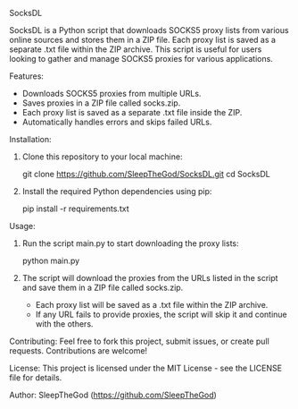 SocksDL

SocksDL is a Python script that downloads SOCKS5 proxy lists from various online sources and stores them in a ZIP file. Each proxy list is saved as a separate .txt file within the ZIP archive. This script is useful for users looking to gather and manage SOCKS5 proxies for various applications.

Features:
- Downloads SOCKS5 proxies from multiple URLs.
- Saves proxies in a ZIP file called socks.zip.
- Each proxy list is saved as a separate .txt file inside the ZIP.
- Automatically handles errors and skips failed URLs.

Installation:
1. Clone this repository to your local machine:

   git clone https://github.com/SleepTheGod/SocksDL.git
   cd SocksDL

2. Install the required Python dependencies using pip:

   pip install -r requirements.txt

Usage:
1. Run the script main.py to start downloading the proxy lists:

   python main.py

2. The script will download the proxies from the URLs listed in the script and save them in a ZIP file called socks.zip.

   - Each proxy list will be saved as a .txt file within the ZIP archive.
   - If any URL fails to provide proxies, the script will skip it and continue with the others.

Contributing:
Feel free to fork this project, submit issues, or create pull requests. Contributions are welcome!

License:
This project is licensed under the MIT License - see the LICENSE file for details.

Author:
SleepTheGod (https://github.com/SleepTheGod)
